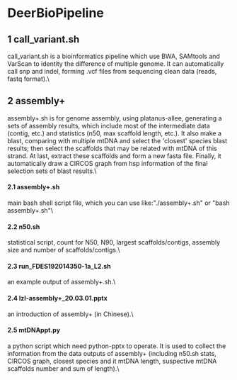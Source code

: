 # DeerBioPipeline
## 1 call_variant.sh

call_variant.sh is a bioinformatics pipeline which use BWA, SAMtools and VarScan to identity the difference of multiple genome. It can automatically call snp and indel, forming .vcf files from sequencing clean data (reads, fastq format).\

## 2 assembly+

assembly+.sh is for genome assembly, using platanus-allee, generating a sets of assembly results, which include most of the intermediate data (contig, etc.) and statistics (n50, max scaffold length, etc.). It also make a blast, comparing with multiple mtDNA and select the 'closest' species blast results; then select the scaffolds that may be related with mtDNA of this strand. At last, extract these scaffolds and form a new fasta file. Finally, it automatically draw a CIRCOS graph from hsp information of the final selection sets of blast results.\

#### 2.1 assembly+.sh

main bash shell script file, which you can use like:"./assembly+.sh" or "bash assembly+.sh"\

#### 2.2 n50.sh

statistical script, count for N50, N90, largest scaffolds/contigs, assembly size and number of scaffolds/contigs.\

#### 2.3 run_FDES192014350-1a_L2.sh

an example output of assembly+.sh.\

#### 2.4 lzl-assembly+_20.03.01.pptx

an introduction of assembly+ (in Chinese).\

#### 2.5 mtDNAppt.py

a python script which need python-pptx to operate. It is used to collect the information from the data outputs of assembly+ (including n50.sh stats, CIRCOS graph, closest species and it mtDNA length, suspective mtDNA scaffolds number and sum of length).\
